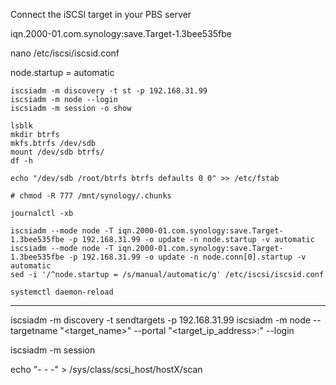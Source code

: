 

Connect the iSCSI target in your PBS server

iqn.2000-01.com.synology:save.Target-1.3bee535fbe

nano /etc/iscsi/iscsid.conf


node.startup = automatic


```
iscsiadm -m discovery -t st -p 192.168.31.99
iscsiadm -m node --login
iscsiadm -m session -o show
```

```
lsblk 
mkdir btrfs
mkfs.btrfs /dev/sdb
mount /dev/sdb btrfs/
df -h
```

```
echo "/dev/sdb /root/btrfs btrfs defaults 0 0" >> /etc/fstab
```

```
# chmod -R 777 /mnt/synology/.chunks
```

```
journalctl -xb
```

```
iscsiadm --mode node -T iqn.2000-01.com.synology:save.Target-1.3bee535fbe -p 192.168.31.99 -o update -n node.startup -v automatic
iscsiadm --mode node -T iqn.2000-01.com.synology:save.Target-1.3bee535fbe -p 192.168.31.99 -o update -n node.conn[0].startup -v automatic
sed -i '/^node.startup = /s/manual/automatic/g' /etc/iscsi/iscsid.conf
```

```
systemctl daemon-reload
```
-----------


iscsiadm -m discovery -t sendtargets -p 192.168.31.99
iscsiadm -m node --targetname "<target_name>" --portal "<target_ip_address>:<port>" --login

iscsiadm -m session




echo "- - -" > /sys/class/scsi_host/hostX/scan






